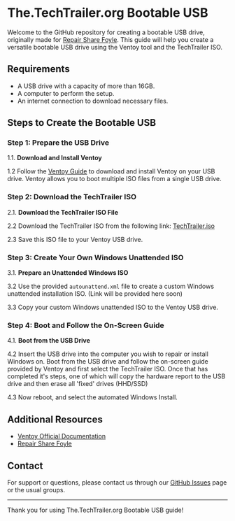 # The.TechTrailer.org Bootable USB

Welcome to the GitHub repository for creating a bootable USB drive, originally made for [Repair Share Foyle](https://repairsharefoyle.org/). This guide will help you create a versatile bootable USB drive using the Ventoy tool and the TechTrailer ISO.

## Requirements

- A USB drive with a capacity of more than 16GB.
- A computer to perform the setup.
- An internet connection to download necessary files.

## Steps to Create the Bootable USB

### Step 1: Prepare the USB Drive

1.1. **Download and Install Ventoy**

1.2 Follow the [Ventoy Guide](https://www.ventoy.net/en/doc_start.html) to download and install Ventoy on your USB drive. Ventoy allows you to boot multiple ISO files from a single USB drive.

### Step 2: Download the TechTrailer ISO

2.1. **Download the TechTrailer ISO File**

2.2  Download the TechTrailer ISO from the following link: [TechTrailer.iso](https://raw.githubusercontent.com/TheTechTrailer/BootableUSB/main/TechTrailer.iso)

2.3  Save this ISO file to your Ventoy USB drive.

### Step 3: Create Your Own Windows Unattended ISO

3.1. **Prepare an Unattended Windows ISO**

3.2  Use the provided `autounattend.xml` file to create a custom Windows unattended installation ISO. (Link will be provided here soon)

3.3  Copy your custom Windows unattended ISO to the Ventoy USB drive.

### Step 4: Boot and Follow the On-Screen Guide

4.1. **Boot from the USB Drive**

4.2  Insert the USB drive into the computer you wish to repair or install Windows on. Boot from the USB drive and follow the on-screen guide provided by Ventoy and first select the TechTrailer ISO. Once that has completed it's steps, one of which will copy the hardware report to the USB drive and then erase all 'fixed' drives (HHD/SSD)

4.3 Now reboot, and select the automated Windows Install.

## Additional Resources

- [Ventoy Official Documentation](https://www.ventoy.net/en/doc_start.html)
- [Repair Share Foyle](https://repairsharefoyle.org/)

## Contact

For support or questions, please contact us through our [GitHub Issues](https://github.com/TheTechTrailer/BootableUSB/issues) page or the usual groups.

---

Thank you for using The.TechTrailer.org Bootable USB guide!
